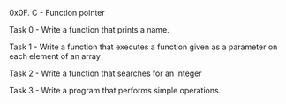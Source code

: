 0x0F. C - Function pointer

Task 0 - Write a function that prints a name.

Task 1 - Write a function that executes a function given as a parameter on each element of an array

Task 2 - Write a function that searches for an integer

Task 3 - Write a program that performs simple operations.
